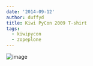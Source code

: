 ```yaml
---
date: '2014-09-12'
author: duffyd
title: Kiwi PyCon 2009 T-shirt
tags:
  - kiwipycon
  - zopeplone
---
```


![image](https://dm2301files.storage.live.com/y4mDvLroGPEOgu_Z8U6lR4sNse8irrBL8Yiv8XCRY5TB1KR2qFTML2VCUdF78ESA1_2SY1pNj8ZLnVaPBL6RwzadxPomVgGRi2AJd3ELmExJ-IrZq6xgoa8s09onkF-LXQWheQLGBNwEBY557LCX2EubJhqH1-X3Sm9wmhnUfeduwrA0ys8Kn1kf7XyRr2tx9Jo?width=250&height=333&cropmode=none)
